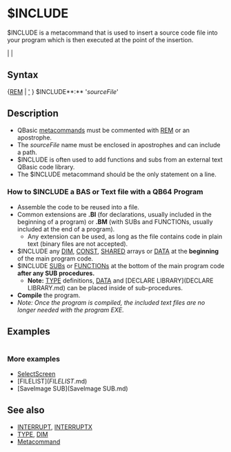 # $INCLUDE

$INCLUDE is a metacommand that is used to insert a source code file into your program which is then executed at the point of the insertion.

  

|  |

## Syntax

{[REM](REM.md) | [']('.md) } $INCLUDE**:** '*sourceFile*'
  

## Description

* QBasic [metacommands](metacommands.md) must be commented with [REM](REM.md) or an apostrophe.
* The *sourceFile* name must be enclosed in apostrophes and can include a path.
* $INCLUDE is often used to add functions and subs from an external text QBasic code library.
* The $INCLUDE metacommand should be the only statement on a line.

### How to $INCLUDE a BAS or Text file with a QB64 Program

* Assemble the code to be reused into a file.
* Common extensions are **.BI** (for declarations, usually included in the beginning of a program) or **.BM** (with SUBs and FUNCTIONs, usually included at the end of a program).
	+ Any extension can be used, as long as the file contains code in plain text (binary files are not accepted).
* $INCLUDE any [DIM](DIM.md), [CONST](CONST.md), [SHARED](SHARED.md) arrays or [DATA](DATA.md) at the **beginning** of the main program code.
* $INCLUDE [SUBs](SUBs.md) or [FUNCTIONs](FUNCTIONs.md) at the bottom of the main program code **after any SUB procedures.**
	+ **Note:** [TYPE](TYPE.md) definitions, [DATA](DATA.md) and [DECLARE LIBRARY](DECLARE LIBRARY.md) can be placed inside of sub-procedures.
* **Compile** the program.
* *Note: Once the program is compiled, the included text files are no longer needed with the program EXE.*

  

## Examples

```  **'$INCLUDE:** 'QB.BI' 
```

### More examples

* [SelectScreen](SelectScreen.md)
* [FILELIST$](FILELIST$.md)
* [SaveImage SUB](SaveImage SUB.md)

  

## See also

* [INTERRUPT](INTERRUPT.md), [INTERRUPTX](INTERRUPTX.md)
* [TYPE](TYPE.md), [DIM](DIM.md)
* [Metacommand](Metacommand.md)

  
